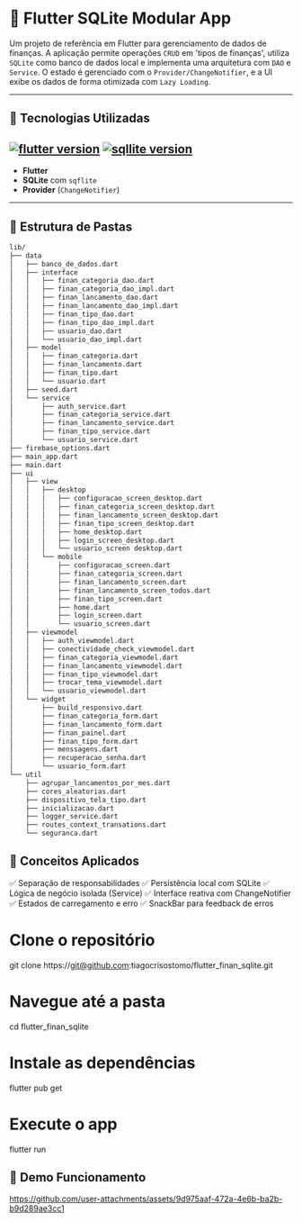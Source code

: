 # 📱 Flutter SQLite Modular App

Um projeto de referência em Flutter para gerenciamento de dados de finanças. A aplicação permite operações `CRUD` em 'tipos de finanças', utiliza `SQLite` como banco de dados local e implementa uma arquitetura com `DAO` e `Service`. O estado é gerenciado com o `Provider/ChangeNotifier`, e a UI exibe os dados de forma otimizada com `Lazy Loading`.

---

## 🚀 Tecnologias Utilizadas

## [![flutter version](https://img.shields.io/badge/flutter%20%20-blue?style=for-the-badge&logo=flutter)](https://flutter.dev/) [![sqllite version](https://img.shields.io/badge/sqlite%20%20-darkblue?style=for-the-badge&logo=Sqlite)](https://sqlite.org/)

- **Flutter**
- **SQLite** com `sqflite`
- **Provider** (`ChangeNotifier`)
---

## 📂 Estrutura de Pastas

```bash
lib/
├── data
│   ├── banco_de_dados.dart
│   ├── interface
│   │   ├── finan_categoria_dao.dart
│   │   ├── finan_categoria_dao_impl.dart
│   │   ├── finan_lancamento_dao.dart
│   │   ├── finan_lancamento_dao_impl.dart
│   │   ├── finan_tipo_dao.dart
│   │   ├── finan_tipo_dao_impl.dart
│   │   ├── usuario_dao.dart
│   │   └── usuario_dao_impl.dart
│   ├── model
│   │   ├── finan_categoria.dart
│   │   ├── finan_lancamento.dart
│   │   ├── finan_tipo.dart
│   │   └── usuario.dart
│   ├── seed.dart
│   └── service
│       ├── auth_service.dart
│       ├── finan_categoria_service.dart
│       ├── finan_lancamento_service.dart
│       ├── finan_tipo_service.dart
│       └── usuario_service.dart
├── firebase_options.dart
├── main_app.dart
├── main.dart
├── ui
│   ├── view
│   │   ├── desktop
│   │   │   ├── configuracao_screen_desktop.dart
│   │   │   ├── finan_categoria_screen_desktop.dart
│   │   │   ├── finan_lancamento_screen_desktop.dart
│   │   │   ├── finan_tipo_screen_desktop.dart
│   │   │   ├── home_desktop.dart
│   │   │   ├── login_screen_desktop.dart
│   │   │   └── usuario_screen desktop.dart
│   │   └── mobile
│   │       ├── configuracao_screen.dart
│   │       ├── finan_categoria_screen.dart
│   │       ├── finan_lancamento_screen.dart
│   │       ├── finan_lancamento_screen_todos.dart
│   │       ├── finan_tipo_screen.dart
│   │       ├── home.dart
│   │       ├── login_screen.dart
│   │       └── usuario_screen.dart
│   ├── viewmodel
│   │   ├── auth_viewmodel.dart
│   │   ├── conectividade_check_viewmodel.dart
│   │   ├── finan_categoria_viewmodel.dart
│   │   ├── finan_lancamento_viewmodel.dart
│   │   ├── finan_tipo_viewmodel.dart
│   │   ├── trocar_tema_viewmodel.dart
│   │   └── usuario_viewmodel.dart
│   └── widget
│       ├── build_responsivo.dart
│       ├── finan_categoria_form.dart
│       ├── finan_lancamento_form.dart
│       ├── finan_painel.dart
│       ├── finan_tipo_form.dart
│       ├── menssagens.dart
│       ├── recuperacao_senha.dart
│       └── usuario_form.dart
└── util
    ├── agrupar_lancamentos_por_mes.dart
    ├── cores_aleatorias.dart
    ├── dispositivo_tela_tipo.dart
    ├── inicializacao.dart
    ├── logger_service.dart
    ├── routes_context_transations.dart
    └── seguranca.dart
```

## 🧠 Conceitos Aplicados
✅ Separação de responsabilidades
✅ Persistência local com SQLite
✅ Lógica de negócio isolada (Service)
✅ Interface reativa com ChangeNotifier
✅ Estados de carregamento e erro
✅ SnackBar para feedback de erros

# Clone o repositório
git clone https://git@github.com:tiagocrisostomo/flutter_finan_sqlite.git

# Navegue até a pasta
cd flutter_finan_sqlite

# Instale as dependências
flutter pub get

# Execute o app
flutter run

## 📸 Demo Funcionamento
https://github.com/user-attachments/assets/9d975aaf-472a-4e6b-ba2b-b9d289ae3cc1
